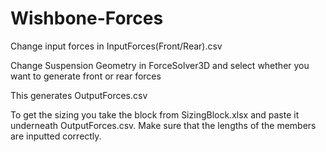# Wishbone-Forces
 
Change input forces in InputForces(Front/Rear).csv

Change Suspension Geometry in ForceSolver3D and select whether you want to generate front or rear forces

This generates OutputForces.csv

To get the sizing you take the block from SizingBlock.xlsx and paste it underneath OutputForces.csv. Make sure that the lengths of the members are inputted correctly.